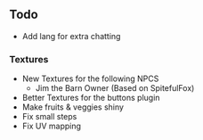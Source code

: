 ## Todo
- Add lang for extra chatting

### Textures
- New Textures for the following NPCS
    - Jim the Barn Owner                (Based on SpitefulFox)
- Better Textures for the buttons plugin
- Make fruits & veggies shiny
- Fix small steps
- Fix UV mapping